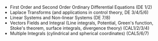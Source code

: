 - First Order and Second Order Ordinary Differential Equations (DE 1/2)
- Laplace Transforms (and applications in control theory, DE 3/4/5/6)
- Linear Systems and Non-linear Systems (DE 7/8)
- Vectors Fields and Integral (Line integrals, Potential, Green's function, Stoke's theorem, surface integrals, divergence theory) (CAL1/2/3/4)
- Multiple Integrals (cylindrical and spherical coordinates) (CAL5/6/7)
